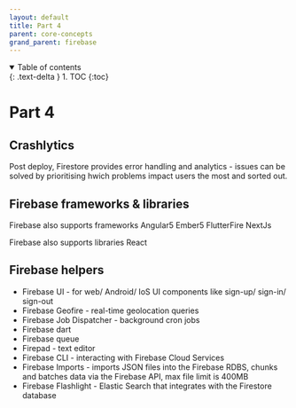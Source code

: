 ```yaml
---
layout: default
title: Part 4
parent: core-concepts
grand_parent: firebase
---
```


<details open markdown="block">
  <summary>
    Table of contents
  </summary>
  {: .text-delta }
1. TOC
{:toc}
</details>

# Part 4

## Crashlytics

Post deploy, Firestore provides error handling and analytics - issues can be solved by prioritising hwich problems impact users the most and sorted out.

## Firebase frameworks & libraries

Firebase also supports frameworks
Angular5
Ember5
FlutterFire
NextJs

Firebase also supports libraries
React

## Firebase helpers

- Firebase UI - for web/ Android/ IoS  UI components like sign-up/ sign-in/ sign-out
- Firebase Geofire - real-time geolocation queries
- Firebase Job Dispatcher - background cron jobs 
- Firebase dart
- Firebase queue
- Firepad - text editor
- Firebase CLI - interacting with Firebase Cloud Services
- Firebase Imports - imports JSON files into the Firebase RDBS, chunks and batches data via the Firebase API, max file limit is 400MB
- Firebase Flashlight - Elastic Search that integrates with the Firestore database
